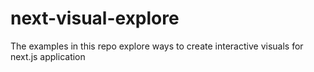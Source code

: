 # next-visual-explore
The examples in this repo explore ways to create interactive  visuals for next.js application 

